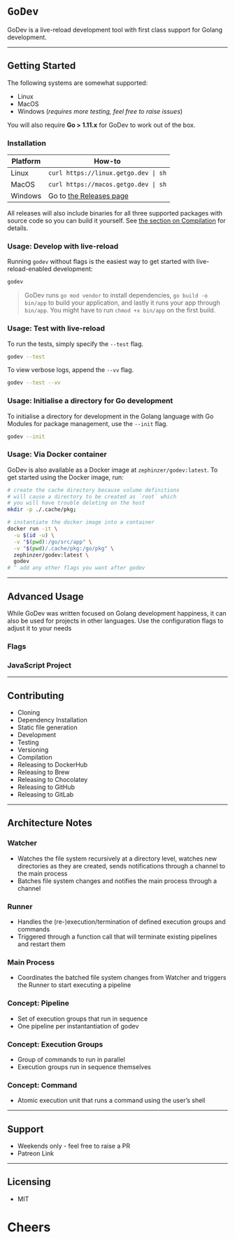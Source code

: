 # `GoDev`
GoDev is a live-reload development tool with first class support for Golang development.

- - -

## Getting Started
The following systems are somewhat supported:

- Linux
- MacOS
- Windows (*requires more testing, feel free to raise issues*)

You will also require **Go > 1.11.x** for GoDev to work out of the box.



### Installation

| Platform | How-to |
| --- | --- |
| Linux | `curl https://linux.getgo.dev \| sh` |
| MacOS | `curl https://macos.getgo.dev \| sh` |
| Windows | Go to [the Releases page](./releases) |

All releases will also include binaries for all three supported packages with source code so you can build it yourself. See [the section on Compilation](#compilation) for details.



### Usage: Develop with live-reload
Running `godev` without flags is the easiest way to get started with live-reload-enabled development:

```sh
godev
```

> GoDev runs `go mod vendor` to install dependencies, `go build -o bin/app` to build your application, and lastly it runs your app through `bin/app`. You might have to run `chmod +x bin/app` on the first build.



### Usage: Test with live-reload
To run the tests, simply specify the `--test` flag.

```sh
godev --test
```

To view verbose logs, append the `--vv` flag.

```sh
godev --test --vv
```



### Usage: Initialise a directory for Go development
To initialise a directory for development in the Golang language with Go Modules for package management, use the `--init` flag.

```sh
godev --init
```



### Usage: Via Docker container
GoDev is also available as a Docker image at `zephinzer/godev:latest`. To get started using the Docker image, run:

```sh
# create the cache directory because volume definitions
# will cause a directory to be created as `root` which
# you will have trouble deleting on the host
mkdir -p ./.cache/pkg;

# instantiate the docker image into a container
docker run -it \
  -u $(id -u) \
  -v "$(pwd):/go/src/app" \
  -v "$(pwd)/.cache/pkg:/go/pkg" \
  zephinzer/godev:latest \
  godev
# ^ add any other flags you want after godev

```

- - -

## Advanced Usage
While GoDev was written focused on Golang development happiness, it can also be used for projects in other languages. Use the configuration flags to adjust it to your needs



### Flags




### JavaScript Project

- - -

## Contributing
- Cloning
- Dependency Installation
- Static file generation
- Development
- Testing
- Versioning
- Compilation
- Releasing to DockerHub
- Releasing to Brew
- Releasing to Chocolatey
- Releasing to GitHub
- Releasing to GitLab

- - -

## Architecture Notes

### Watcher
- Watches the file system recursively at a directory level, watches new directories as they are created, sends notifications through a channel to the main process
- Batches file system changes and notifies the main process through a channel
### Runner
- Handles the (re-)execution/termination of defined execution groups and commands
- Triggered through a function call that will terminate existing pipelines and restart them
### Main Process
- Coordinates the batched file system changes from Watcher and triggers the Runner to start executing a pipeline
### Concept: Pipeline
- Set of execution groups that run in sequence
- One pipeline per instantantiation of godev
### Concept: Execution Groups
- Group of commands to run in parallel
- Execution groups run in sequence themselves
### Concept: Command
- Atomic execution unit that runs a command using the user’s shell

- - -

## Support
- Weekends only - feel free to raise a PR
- Patreon Link

- - -

## Licensing
- MIT

# Cheers
